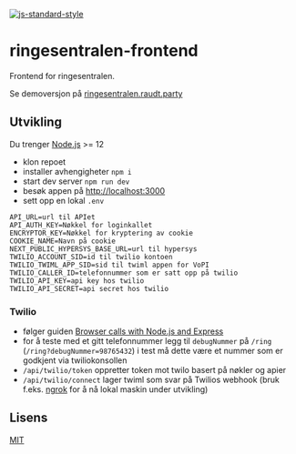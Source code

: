 [![js-standard-style](https://img.shields.io/badge/code%20style-standard-brightgreen.svg?style=flat)](https://github.com/feross/standard)

# ringesentralen-frontend

Frontend for ringesentralen.

Se demoversjon på [ringesentralen.raudt.party](https://ringesentralen.raudt.party/)

## Utvikling

Du trenger [Node.js](https://nodejs.org/) >= 12 

- klon repoet
- installer avhengigheter `npm i`
- start dev server `npm run dev`
- besøk appen på [http://localhost:3000](http://localhost:3000)
- sett opp en lokal `.env`

```
API_URL=url til APIet
API_AUTH_KEY=Nøkkel for loginkallet
ENCRYPTOR_KEY=Nøkkel for kryptering av cookie
COOKIE_NAME=Navn på cookie
NEXT_PUBLIC_HYPERSYS_BASE_URL=url til hypersys
TWILIO_ACCOUNT_SID=id til twilio kontoen
TWILIO_TWIML_APP_SID=sid til twiml appen for VoPI
TWILIO_CALLER_ID=telefonnummer som er satt opp på twilio
TWILIO_API_KEY=api key hos twilio
TWILIO_API_SECRET=api secret hos twilio
```

### Twilio
- følger guiden [Browser calls with Node.js and Express](https://www.twilio.com/docs/voice/tutorials/browser-calls-node-express)
- for å teste med et gitt telefonnummer legg til `debugNummer` på `/ring` (`/ring?debugNummer=98765432`) i test må dette være et nummer som er godkjent via twiliokonsollen
- `/api/twilio/token` oppretter token mot twilo basert på nøkler og apier
- `/api/twilio/connect` lager twiml som svar på Twilios webhook (bruk f.eks. [ngrok](https://ngrok.com/) for å nå lokal maskin under utvikling)

## Lisens

[MIT](LICENSE)
